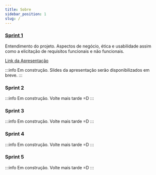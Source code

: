 ```yaml
---
title: Sobre
sidebar_position: 1
slug: /
---
```


### [Sprint 1](sprint1/Análise%20de%20impacto%20ético/index.md) 

Entendimento do projeto. Aspectos de negócio, ética e usabilidade assim como a 
elicitação de requisitos funcionais e não funcionais.

[Link da Apresentação](https://www.canva.com/design/DAFya4iIWqk/_jpFrEo42OIFbSBXrga2jQ/view?utm_content=DAFya4iIWqk&utm_campaign=designshare&utm_medium=link&utm_source=viewer)

:::info
Em construção. Slides da apresentação serão disponibilizados em breve.
:::

<!-- <iframe style={{ display: 'block', margin: 'auto', width: '100%', height: '50vh', }} src="https://www.canva.com/design/DAFya4iIWqk/_jpFrEo42OIFbSBXrga2jQ/view?utm_content=DAFya4iIWqk&utm_campaign=designshare&utm_medium=link&utm_source=editor" frameborder="0" allowFullScreen> </iframe> -->

### Sprint 2 


:::info
Em construção. Volte mais tarde =D
:::

### Sprint 3

:::info
Em construção. Volte mais tarde =D
:::

### Sprint 4

:::info
Em construção. Volte mais tarde =D
:::

### Sprint 5

:::info
Em construção. Volte mais tarde =D
:::


